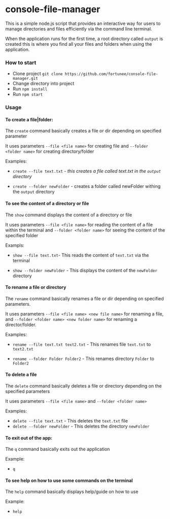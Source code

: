# console-file-manager
This is a simple node.js script that provides an interactive way for users to manage directories and files efficiently via the command line terminal. 

When the application runs for the first time, a root directory called `output` is created this is where you find all your files and folders when using the application.

### How to start
- Clone project `git clone https://github.com/fortunee/console-file-manager.git`
- Change directory into project
- Run `npm install`
- Run `npm start`

### Usage
#### To create a file|folder: 
 The `create` command basically creates a file or dir depending on specified parameter

It uses parameters `--file <file name>` for creating file and `--folder <folder name>` for creating directory/folder

Examples:  
- `create --file text.txt` - _this creates a file called text.txt in the `output` directory_

- `create --folder newFolder` - creates a folder called newFolder withing the `output` directory

#### To see the content of a directory or file
The `show` command displays the content of a directory or file

It uses parameters `--file <file name>` for reading the content of a file within the terminal and `--folder <folder name>` for seeing the content of the specified folder

Exampls:
- `show --file text.txt`- This reads the content of `text.txt` via the terminal

- `show --folder newFolder` - This displays the content of the `newFolder` directory 

#### To rename a file or directory
The `rename` command basically renames a file or dir depending on specified parameters.

It uses parameters `--file <file name> <new file name>` for renaming a file, and `--folder <folder name> <new folder name>` for renaming a director/folder.

Examples:
- `rename --file text.txt text2.txt` - This renames file `text.txt` to `text2.txt`

- `rename --folder Folder Folder2` - This renames directory `Folder` to `Folder2`

#### To delete a file 
 The `delete` command basically deletes a file or directory depending on the specified parameters

It uses parameters `--file <file name>` and `--folder <folder name>`

Examples:

- `delete --file text.txt` - This deletes the `text.txt` file
- `delete --folder newFolder` - This deletes the directory `newFolder`

#### To exit out of the app:
The `q` command basically exits out the application

Example:

- `q`


#### To see help on how to use some commands on the terminal
The `help` command basically displays help/guide on how to use

Example:

- `help`
